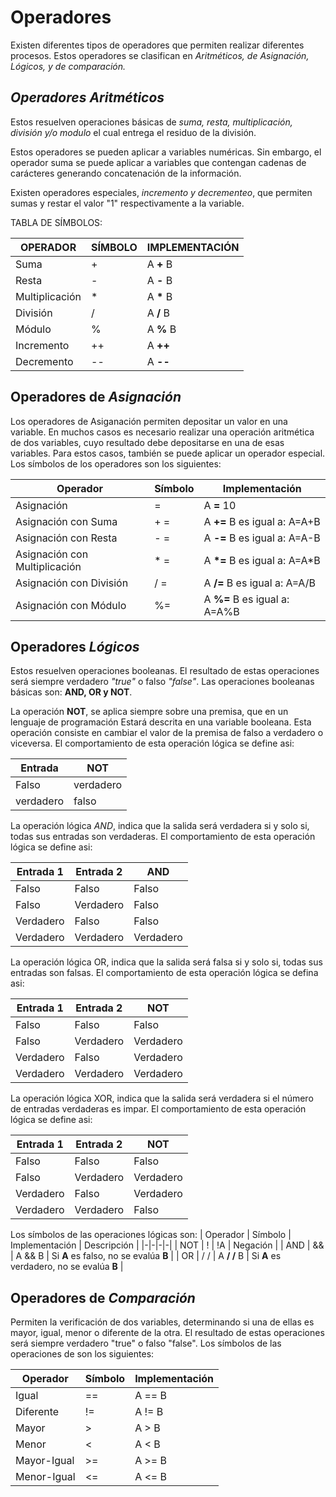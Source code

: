 # Operadores

Existen diferentes tipos de operadores que permiten realizar diferentes procesos. Estos operadores se clasifican en _Aritméticos, de Asignación, Lógicos, y de comparación._

## _Operadores Aritméticos_

Estos resuelven operaciones básicas de _suma, resta, multiplicación, división y/o modulo_ el cual entrega el residuo de la división.

Estos operadores se pueden aplicar a variables numéricas. Sin embargo, el operador suma se puede aplicar a variables que contengan cadenas de carácteres generando concatenación de la información.

Existen operadores especiales, _incremento y decrementeo_, que permiten sumas y restar el valor "1" respectivamente a la variable.

TABLA DE SÍMBOLOS:

| OPERADOR | SÍMBOLO | IMPLEMENTACIÓN |
|----------|---------|----------------|
| Suma | + | A __+__ B |
| Resta | - | A __-__ B |
| Multiplicación | * | A __*__ B |
| División | / | A __/__ B |
| Módulo | % | A __%__ B |
| Incremento | ++ | A __++__ |
| Decremento | -- | A __--__ |

## Operadores de _Asignación_

Los operadores de Asiganación permiten depositar un valor en una variable. En muchos casos es necesario realizar una operación aritmética de dos variables, cuyo resultado debe depositarse en una de esas variables. Para estos casos, también se puede aplicar un operador especial. Los símbolos de los operadores son los siguientes:

| Operador | Símbolo | Implementación |
|----------|---------|----------------|
| Asignación | = | A __=__ 10 |
| Asignación con Suma | + = | A __+=__ B  es igual a:  A=A+B |
| Asignación con Resta | - = | A __-=__ B es igual a: A=A-B |
| Asignación con Multiplicación | * = | A __*=__ B es igual a: A=A*B |
| Asignación con División | / = | A __/=__ B es igual a: A=A/B |
| Asignación con Módulo | %= | A __%=__ B es igual a: A=A%B |

## Operadores _Lógicos_

Estos resuelven operaciones booleanas. El resultado de estas operaciones será siempre verdadero _"true"_ o falso _"false"_. Las operaciones booleanas básicas son: __AND, OR y NOT__.

La operación __NOT__, se aplica siempre sobre una premisa, que en un lenguaje de programación Estará descrita en una variable booleana. Esta operación consiste en cambiar el valor de la premisa de falso a verdadero o viceversa. El comportamiento de esta operación lógica se define asi:

| Entrada | NOT |
|-|-|
|Falso | verdadero |
|verdadero | falso |

La operación lógica _AND_, indica que la salida será verdadera si y solo si, todas sus entradas son verdaderas. El comportamiento de esta operación lógica se define asi:

| Entrada 1 | Entrada 2 | AND |
|-|-|-|
| Falso | Falso | Falso |
| Falso | Verdadero | Falso |
| Verdadero | Falso | Falso |
| Verdadero | Verdadero | Verdadero |

La operación lógica OR, indica que la salida será falsa si y solo si, todas sus entradas son falsas. El comportamiento de esta operación lógica se defina asi:

| Entrada 1 | Entrada 2 | NOT |
|-|-|-|
| Falso | Falso | Falso |
| Falso | Verdadero | Verdadero |
| Verdadero | Falso | Verdadero |
| Verdadero | Verdadero | Verdadero |

La operación lógica XOR, indica que la salida será verdadera si el número de entradas verdaderas es impar. El comportamiento de esta operación lógica se define asi:

| Entrada 1 | Entrada 2 | NOT |
|-|-|-|
| Falso | Falso | Falso |
| Falso | Verdadero | Verdadero |
| Verdadero | Falso | Verdadero |
| Verdadero | Verdadero | Falso |

Los símbolos de las operaciones lógicas son:
| Operador | Símbolo | Implementación | Descripción |
|-|-|-|-|
| NOT | ! | !A | Negación |
| AND | && | A && B | Si __A__ es falso, no se evalúa __B__ |
| OR | / / | A __/ /__ B | Si __A__ es verdadero, no se evalúa __B__ |

## Operadores de _Comparación_

Permiten la verificación de dos variables, determinando si una de ellas es mayor, igual, menor o diferente de la otra. El resultado de estas operaciones será siempre verdadero "true" o falso "false". Los símbolos de las operaciones de son los siguientes:

| Operador | Símbolo | Implementación |
|-|-|-|
| Igual | == | A == B |
| Diferente | != | A != B |
| Mayor | > | A > B |
| Menor | < | A < B |
| Mayor-Igual | >= | A >= B |
| Menor-Igual | <= | A <= B |
  
